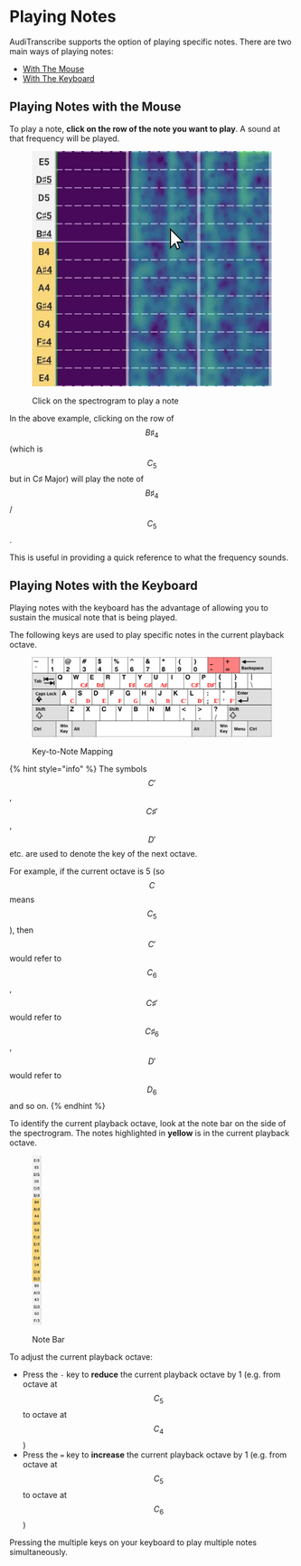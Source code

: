 # Playing Notes

AudiTranscribe supports the option of playing specific notes. There are two main ways of playing notes:

- [With The Mouse](#playing-notes-with-the-mouse)
- [With The Keyboard](#playing-notes-with-the-keyboard)

## Playing Notes with the Mouse

To play a note, **click on the row of the note you want to play**. A sound at that frequency will be played.

<figure>
    <img src="img/click-on-spectrogram.jpg" alt="">
    <figcaption>
        <p>Click on the spectrogram to play a note</p>
    </figcaption>
</figure>

In the above example, clicking on the row of $$B♯_4$$ (which is $$C_5$$ but in C♯ Major) will play the note of
$$B♯_4$$/$$C_5$$.

This is useful in providing a quick reference to what the frequency sounds.

## Playing Notes with the Keyboard

Playing notes with the keyboard has the advantage of allowing you to sustain the musical note that is being played.

The following keys are used to play specific notes in the current playback octave.

<figure>
    <img src="img/play-notes-on-keyboard.svg" alt="">
    <figcaption>
        <p>Key-to-Note Mapping</p>
    </figcaption>
</figure>

{% hint style="info" %}
The symbols $$C'$$, $$C♯'$$, $$D'$$ etc. are used to denote the key of the next octave.

For example, if the current octave is 5 (so $$C$$ means $$C_5$$), then $$C'$$ would refer to $$C_6$$, $$C♯'$$ would
refer to $$C♯_6$$, $$D'$$ would refer to $$D_6$$ and so on.
{% endhint %}

To identify the current playback octave, look at the note bar on the side of the spectrogram. The notes highlighted
in **yellow** is in the current playback octave.

<figure>
    <img src="img/note-bar.jpg" alt="" height=300>
    <figcaption>
        <p>Note Bar</p>
    </figcaption>
</figure>

To adjust the current playback octave:

- Press the `-` key to **reduce** the current playback octave by 1 (e.g. from octave at $$C_5$$ to octave at $$C_4$$)
- Press the `=` key to **increase** the current playback octave by 1 (e.g. from octave at $$C_5$$ to octave at $$C_6$$)

Pressing the multiple keys on your keyboard to play multiple notes simultaneously.
